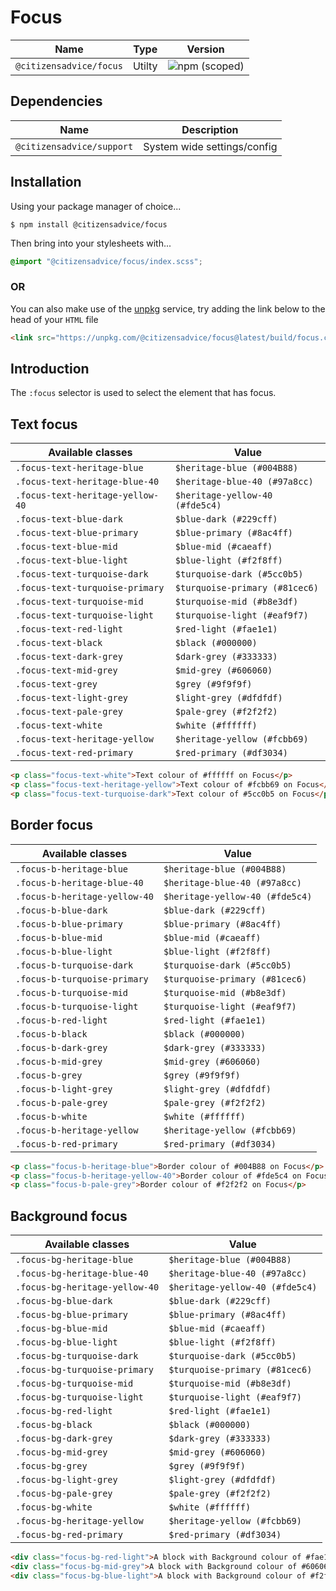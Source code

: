 # Focus

| Name                    | Type   | Version                                                                 |
|-------------------------|--------|-------------------------------------------------------------------------|
| `@citizensadvice/focus` | Utilty | ![npm (scoped)](https://img.shields.io/npm/v/@citizensadvice/focus.svg) |
## Dependencies

| Name                      | Description                 |
|---------------------------|-----------------------------|
| `@citizensadvice/support` | System wide settings/config |

## Installation
Using your package manager of choice...

```shell
$ npm install @citizensadvice/focus
```

Then bring into your stylesheets with...

```scss
@import "@citizensadvice/focus/index.scss";
```
### OR

You can also make use of the [unpkg](https://unpkg.com) service, try adding the link below to the head of your `HTML` file
```html
<link src="https://unpkg.com/@citizensadvice/focus@latest/build/focus.css" />
```

## Introduction
The `:focus` selector is used to select the element that has focus.

## Text focus

| Available classes                | Value                           |
|----------------------------------|---------------------------------|
| `.focus-text-heritage-blue`      | `$heritage-blue (#004B88)`      |
| `.focus-text-heritage-blue-40`   | `$heritage-blue-40 (#97a8cc)`   |
| `.focus-text-heritage-yellow-40` | `$heritage-yellow-40 (#fde5c4)` |
| `.focus-text-blue-dark`          | `$blue-dark (#229cff)`          |
| `.focus-text-blue-primary`       | `$blue-primary (#8ac4ff)`       |
| `.focus-text-blue-mid`           | `$blue-mid (#caeaff)`           |
| `.focus-text-blue-light`         | `$blue-light (#f2f8ff)`         |
| `.focus-text-turquoise-dark`     | `$turquoise-dark (#5cc0b5)`     |
| `.focus-text-turquoise-primary`  | `$turquoise-primary (#81cec6)`  |
| `.focus-text-turquoise-mid`      | `$turquoise-mid (#b8e3df)`      |
| `.focus-text-turquoise-light`    | `$turquoise-light (#eaf9f7)`    |
| `.focus-text-red-light`          | `$red-light (#fae1e1)`          |
| `.focus-text-black`              | `$black (#000000)`              |
| `.focus-text-dark-grey`          | `$dark-grey (#333333)`          |
| `.focus-text-mid-grey`           | `$mid-grey (#606060)`           |
| `.focus-text-grey`               | `$grey (#9f9f9f)`               |
| `.focus-text-light-grey`         | `$light-grey (#dfdfdf)`         |
| `.focus-text-pale-grey`          | `$pale-grey (#f2f2f2)`          |
| `.focus-text-white`              | `$white (#ffffff)`              |
| `.focus-text-heritage-yellow`    | `$heritage-yellow (#fcbb69)`    |
| `.focus-text-red-primary`        | `$red-primary (#df3034)`        |

```html
<p class="focus-text-white">Text colour of #ffffff on Focus</p>
<p class="focus-text-heritage-yellow">Text colour of #fcbb69 on Focus</p>
<p class="focus-text-turquoise-dark">Text colour of #5cc0b5 on Focus</p>
```


## Border focus

| Available classes             | Value                           |
|-------------------------------|---------------------------------|
| `.focus-b-heritage-blue`      | `$heritage-blue (#004B88)`      |
| `.focus-b-heritage-blue-40`   | `$heritage-blue-40 (#97a8cc)`   |
| `.focus-b-heritage-yellow-40` | `$heritage-yellow-40 (#fde5c4)` |
| `.focus-b-blue-dark`          | `$blue-dark (#229cff)`          |
| `.focus-b-blue-primary`       | `$blue-primary (#8ac4ff)`       |
| `.focus-b-blue-mid`           | `$blue-mid (#caeaff)`           |
| `.focus-b-blue-light`         | `$blue-light (#f2f8ff)`         |
| `.focus-b-turquoise-dark`     | `$turquoise-dark (#5cc0b5)`     |
| `.focus-b-turquoise-primary`  | `$turquoise-primary (#81cec6)`  |
| `.focus-b-turquoise-mid`      | `$turquoise-mid (#b8e3df)`      |
| `.focus-b-turquoise-light`    | `$turquoise-light (#eaf9f7)`    |
| `.focus-b-red-light`          | `$red-light (#fae1e1)`          |
| `.focus-b-black`              | `$black (#000000)`              |
| `.focus-b-dark-grey`          | `$dark-grey (#333333)`          |
| `.focus-b-mid-grey`           | `$mid-grey (#606060)`           |
| `.focus-b-grey`               | `$grey (#9f9f9f)`               |
| `.focus-b-light-grey`         | `$light-grey (#dfdfdf)`         |
| `.focus-b-pale-grey`          | `$pale-grey (#f2f2f2)`          |
| `.focus-b-white`              | `$white (#ffffff)`              |
| `.focus-b-heritage-yellow`    | `$heritage-yellow (#fcbb69)`    |
| `.focus-b-red-primary`        | `$red-primary (#df3034)`        |

```html
<p class="focus-b-heritage-blue">Border colour of #004B88 on Focus</p>
<p class="focus-b-heritage-yellow-40">Border colour of #fde5c4 on Focus</p>
<p class="focus-b-pale-grey">Border colour of #f2f2f2 on Focus</p>
```

## Background focus

| Available classes              | Value                           |
|--------------------------------|---------------------------------|
| `.focus-bg-heritage-blue`      | `$heritage-blue (#004B88)`      |
| `.focus-bg-heritage-blue-40`   | `$heritage-blue-40 (#97a8cc)`   |
| `.focus-bg-heritage-yellow-40` | `$heritage-yellow-40 (#fde5c4)` |
| `.focus-bg-blue-dark`          | `$blue-dark (#229cff)`          |
| `.focus-bg-blue-primary`       | `$blue-primary (#8ac4ff)`       |
| `.focus-bg-blue-mid`           | `$blue-mid (#caeaff)`           |
| `.focus-bg-blue-light`         | `$blue-light (#f2f8ff)`         |
| `.focus-bg-turquoise-dark`     | `$turquoise-dark (#5cc0b5)`     |
| `.focus-bg-turquoise-primary`  | `$turquoise-primary (#81cec6)`  |
| `.focus-bg-turquoise-mid`      | `$turquoise-mid (#b8e3df)`      |
| `.focus-bg-turquoise-light`    | `$turquoise-light (#eaf9f7)`    |
| `.focus-bg-red-light`          | `$red-light (#fae1e1)`          |
| `.focus-bg-black`              | `$black (#000000)`              |
| `.focus-bg-dark-grey`          | `$dark-grey (#333333)`          |
| `.focus-bg-mid-grey`           | `$mid-grey (#606060)`           |
| `.focus-bg-grey`               | `$grey (#9f9f9f)`               |
| `.focus-bg-light-grey`         | `$light-grey (#dfdfdf)`         |
| `.focus-bg-pale-grey`          | `$pale-grey (#f2f2f2)`          |
| `.focus-bg-white`              | `$white (#ffffff)`              |
| `.focus-bg-heritage-yellow`    | `$heritage-yellow (#fcbb69)`    |
| `.focus-bg-red-primary`        | `$red-primary (#df3034)`        |

```html
<div class="focus-bg-red-light">A block with Background colour of #fae1e1 on Focus</div>
<div class="focus-bg-mid-grey">A block with Background colour of #606060 on Focus</div>
<div class="focus-bg-blue-light">A block with Background colour of #f2f8ff on Focus</div>
```